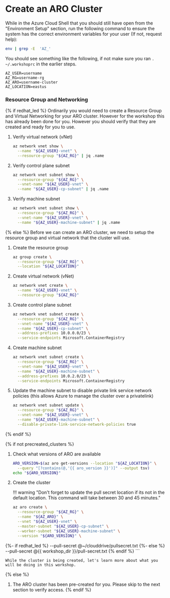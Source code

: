 # Create an ARO Cluster

While in the Azure Cloud Shell that you should still have open from the "Environment Setup" section, run the following command to ensure the system has the correct environment variables for your user (If not, request help):

```bash
env | grep -E  'AZ_'
```

You should see something like the following, if not make sure you ran `. ~/.workshoprc` in the earlier steps.

```{.text .no-copy}
AZ_USER=username
AZ_RG=username-rg
AZ_ARO=username-cluster
AZ_LOCATION=eastus
```

### Resource Group and Networking

{% if redhat_led %}
Ordinarily you would need to create a Resource Group and Virtual Networking for your ARO cluster.  However for the workshop this has already been done for you. However you should verify that they are created and ready for you to use.

1. Verify virtual network (vNet)

    ```bash
    az network vnet show \
      --name "${AZ_USER}-vnet" \
      --resource-group "${AZ_RG}" | jq .name
    ```

2. Verify control plane subnet

    ```bash
    az network vnet subnet show \
      --resource-group "${AZ_RG}" \
      --vnet-name "${AZ_USER}-vnet" \
      --name "${AZ_USER}-cp-subnet" | jq .name
    ```

3. Verify machine subnet

    ```bash
    az network vnet subnet show \
      --resource-group "${AZ_RG}" \
      --vnet-name "${AZ_USER}-vnet" \
      --name "${AZ_USER}-machine-subnet" | jq .name
    ```

{% else %}
Before we can create an ARO cluster, we need to setup the resource group and virtual network that the cluster will use.

1. Create the resource group

    ```bash
    az group create \
      --resource-group "${AZ_RG}" \
      --location "${AZ_LOCATION}"
    ```

1. Create virtual network (vNet)

    ```bash
    az network vnet create \
      --name "${AZ_USER}-vnet" \
      --resource-group "${AZ_RG}"
    ```

2. Create control plane subnet

    ```bash
    az network vnet subnet create \
      --resource-group "${AZ_RG}" \
      --vnet-name "${AZ_USER}-vnet" \
      --name "${AZ_USER}-cp-subnet" \
      --address-prefixes 10.0.0.0/23 \
      --service-endpoints Microsoft.ContainerRegistry
    ```

3. Create machine subnet

    ```bash
    az network vnet subnet create \
      --resource-group "${AZ_RG}" \
      --vnet-name "${AZ_USER}-vnet" \
      --name "${AZ_USER}-machine-subnet" \
      --address-prefixes 10.0.2.0/23 \
      --service-endpoints Microsoft.ContainerRegistry
    ```

1. Update the machine subnet to disable private link service network policies (this allows Azure to manage the cluster over a privatelink)

    ```bash
    az network vnet subnet update \
      --resource-group "${AZ_RG}" \
      --vnet-name "${AZ_USER}-vnet" \
      --name "${AZ_USER}-machine-subnet" \
      --disable-private-link-service-network-policies true
    ```
{% endif %}


{% if not precreated_clusters %}

1. Check what versions of ARO are available

    ```bash
    ARO_VERSION=$(az aro get-versions --location "${AZ_LOCATION}" \
      --query "[?contains(@,'{{ aro_version }}')]" --output tsv)
    echo "${ARO_VERSION}"
    ```


6. Create the cluster

    !!! warning "Don't forget to update the pull secret location if its not in the default location. This command will take between 30 and 45 minutes."

    ```bash
    az aro create \
      --resource-group "${AZ_RG}" \
      --name "${AZ_ARO}" \
      --vnet "${AZ_USER}-vnet" \
      --master-subnet "${AZ_USER}-cp-subnet" \
      --worker-subnet "${AZ_USER}-machine-subnet" \
      --version "${ARO_VERSION}" \
{%- if redhat_led %}
      --pull-secret @~/clouddrive/pullsecret.txt
{%- else %}
      --pull-secret @{{ workshop_dir }}/pull-secret.txt
{% endif %}
    ```

    While the cluster is being created, let's learn more about what you will be doing in this workshop.
{% else %}

1. The ARO cluster has been pre-created for you.  Please skip to the next section to verify access.
{% endif %}
